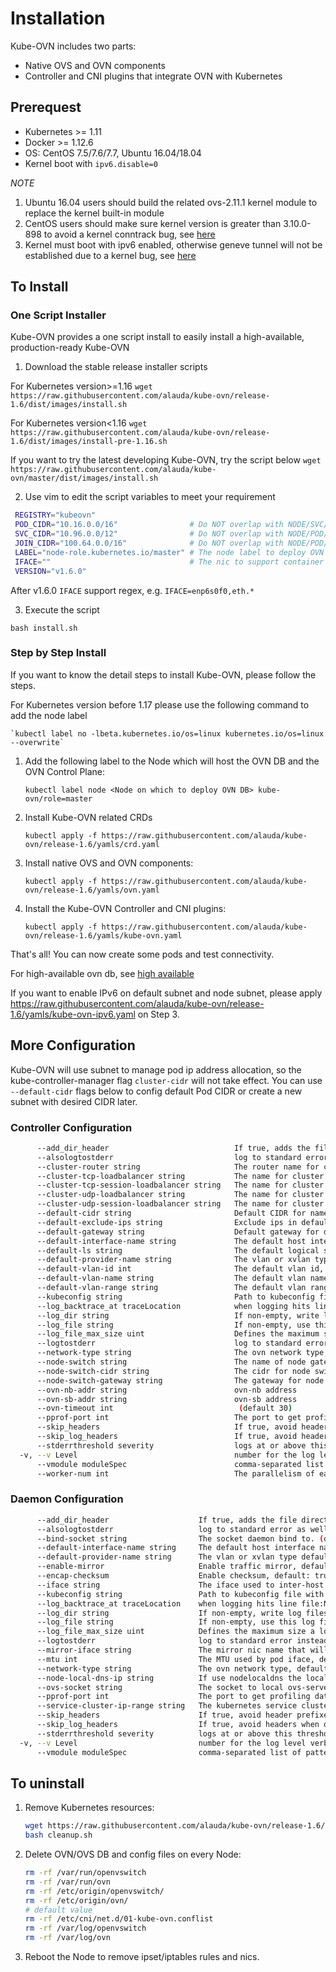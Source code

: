 # Installation

Kube-OVN includes two parts:
- Native OVS and OVN components
- Controller and CNI plugins that integrate OVN with Kubernetes

## Prerequest
- Kubernetes >= 1.11
- Docker >= 1.12.6
- OS: CentOS 7.5/7.6/7.7, Ubuntu 16.04/18.04
- Kernel boot with `ipv6.disable=0`

*NOTE*
1. Ubuntu 16.04 users should build the related ovs-2.11.1 kernel module to replace the kernel built-in module
2. CentOS users should make sure kernel version is greater than 3.10.0-898 to avoid a kernel conntrack bug, see [here](https://bugs.launchpad.net/neutron/+bug/1776778)
3. Kernel must boot with ipv6 enabled, otherwise geneve tunnel will not be established due to a kernel bug, see [here](https://bugs.launchpad.net/ubuntu/+source/linux/+bug/1794232)

## To Install

### One Script Installer

Kube-OVN provides a one script install to easily install a high-available, production-ready Kube-OVN

1. Download the stable release installer scripts

For Kubernetes version>=1.16
`wget https://raw.githubusercontent.com/alauda/kube-ovn/release-1.6/dist/images/install.sh`

For Kubernetes version<1.16
`wget https://raw.githubusercontent.com/alauda/kube-ovn/release-1.6/dist/images/install-pre-1.16.sh`

If you want to try the latest developing Kube-OVN, try the script below
`wget https://raw.githubusercontent.com/alauda/kube-ovn/master/dist/images/install.sh`

2. Use vim to edit the script variables to meet your requirement
```bash
 REGISTRY="kubeovn"
 POD_CIDR="10.16.0.0/16"                # Do NOT overlap with NODE/SVC/JOIN CIDR
 SVC_CIDR="10.96.0.0/12"                # Do NOT overlap with NODE/POD/JOIN CIDR
 JOIN_CIDR="100.64.0.0/16"              # Do NOT overlap with NODE/POD/SVC CIDR
 LABEL="node-role.kubernetes.io/master" # The node label to deploy OVN DB
 IFACE=""                               # The nic to support container network can be a nic name or a group of regex separated by comma, if empty will use the nic that the default route use
 VERSION="v1.6.0"
```

After v1.6.0 `IFACE` support regex, e.g. `IFACE=enp6s0f0,eth.*`

3. Execute the script

`bash install.sh`

### Step by Step Install

If you want to know the detail steps to install Kube-OVN, please follow the steps.

For Kubernetes version before 1.17 please use the following command to add the node label

    `kubectl label no -lbeta.kubernetes.io/os=linux kubernetes.io/os=linux --overwrite`

1. Add the following label to the Node which will host the OVN DB and the OVN Control Plane:

    `kubectl label node <Node on which to deploy OVN DB> kube-ovn/role=master`
2. Install Kube-OVN related CRDs

    `kubectl apply -f https://raw.githubusercontent.com/alauda/kube-ovn/release-1.6/yamls/crd.yaml`
3. Install native OVS and OVN components:

    `kubectl apply -f https://raw.githubusercontent.com/alauda/kube-ovn/release-1.6/yamls/ovn.yaml`
4. Install the Kube-OVN Controller and CNI plugins:

    `kubectl apply -f https://raw.githubusercontent.com/alauda/kube-ovn/release-1.6/yamls/kube-ovn.yaml`

That's all! You can now create some pods and test connectivity.

For high-available ovn db, see [high available](high-available.md)

If you want to enable IPv6 on default subnet and node subnet, please apply https://raw.githubusercontent.com/alauda/kube-ovn/release-1.6/yamls/kube-ovn-ipv6.yaml on Step 3.

## More Configuration

Kube-OVN will use subnet to manage pod ip address allocation, so the kube-controller-manager flag `cluster-cidr` will not take effect.
You can use `--default-cidr` flags below to config default Pod CIDR or create a new subnet with desired CIDR later.

### Controller Configuration

```bash
      --add_dir_header                            If true, adds the file directory to the header
      --alsologtostderr                           log to standard error as well as files
      --cluster-router string                     The router name for cluster router, default: ovn-cluster (default "ovn-cluster")
      --cluster-tcp-loadbalancer string           The name for cluster tcp loadbalancer (default "cluster-tcp-loadbalancer")
      --cluster-tcp-session-loadbalancer string   The name for cluster tcp session loadbalancer (default "cluster-tcp-session-loadbalancer")
      --cluster-udp-loadbalancer string           The name for cluster udp loadbalancer (default "cluster-udp-loadbalancer")
      --cluster-udp-session-loadbalancer string   The name for cluster udp session loadbalancer (default "cluster-udp-session-loadbalancer")
      --default-cidr string                       Default CIDR for namespace with no logical switch annotation, default: 10.16.0.0/16 (default "10.16.0.0/16")
      --default-exclude-ips string                Exclude ips in default switch, default equals to gateway address
      --default-gateway string                    Default gateway for default-cidr, default the first ip in default-cidr
      --default-interface-name string             The default host interface name in the vlan/xvlan type
      --default-ls string                         The default logical switch name, default: ovn-default (default "ovn-default")
      --default-provider-name string              The vlan or xvlan type default provider interface name, default: provider (default "provider")
      --default-vlan-id int                       The default vlan id, default: 1 (default 1)
      --default-vlan-name string                  The default vlan name, default: ovn-vlan (default "ovn-vlan")
      --default-vlan-range string                 The default vlan range, default: 1-4095 (default "1,4095")
      --kubeconfig string                         Path to kubeconfig file with authorization and master location information. If not set use the inCluster token.
      --log_backtrace_at traceLocation            when logging hits line file:N, emit a stack trace (default :0)
      --log_dir string                            If non-empty, write log files in this directory
      --log_file string                           If non-empty, use this log file
      --log_file_max_size uint                    Defines the maximum size a log file can grow to. Unit is megabytes. If the value is 0, the maximum file size is unlimited. (default 1800)
      --logtostderr                               log to standard error instead of files (default true)
      --network-type string                       The ovn network type, default: geneve (default "geneve")
      --node-switch string                        The name of node gateway switch which help node to access pod network, default: join (default "join")
      --node-switch-cidr string                   The cidr for node switch, default: 100.64.0.0/16 (default "100.64.0.0/16")
      --node-switch-gateway string                The gateway for node switch, default the first ip in node-switch-cidr
      --ovn-nb-addr string                        ovn-nb address
      --ovn-sb-addr string                        ovn-sb address
      --ovn-timeout int                            (default 30)
      --pprof-port int                            The port to get profiling data, default 10660 (default 10660)
      --skip_headers                              If true, avoid header prefixes in the log messages
      --skip_log_headers                          If true, avoid headers when opening log files
      --stderrthreshold severity                  logs at or above this threshold go to stderr (default 2)
  -v, --v Level                                   number for the log level verbosity
      --vmodule moduleSpec                        comma-separated list of pattern=N settings for file-filtered logging
      --worker-num int                            The parallelism of each worker, default: 3 (default 3)
```

### Daemon Configuration

```bash
      --add_dir_header                    If true, adds the file directory to the header
      --alsologtostderr                   log to standard error as well as files
      --bind-socket string                The socket daemon bind to. (default "/var/run/cniserver.sock")
      --default-interface-name string     The default host interface name in the vlan/xvlan type
      --default-provider-name string      The vlan or xvlan type default provider interface name, default: provider (default "provider")
      --enable-mirror                     Enable traffic mirror, default: false
      --encap-checksum                    Enable checksum, default: true (default true)
      --iface string                      The iface used to inter-host pod communication, can be a nic name or a group of regex separated by comma, default: the default route iface
      --kubeconfig string                 Path to kubeconfig file with authorization and master location information. If not set use the inCluster token.
      --log_backtrace_at traceLocation    when logging hits line file:N, emit a stack trace (default :0)
      --log_dir string                    If non-empty, write log files in this directory
      --log_file string                   If non-empty, use this log file
      --log_file_max_size uint            Defines the maximum size a log file can grow to. Unit is megabytes. If the value is 0, the maximum file size is unlimited. (default 1800)
      --logtostderr                       log to standard error instead of files (default true)
      --mirror-iface string               The mirror nic name that will be created by kube-ovn, default: mirror0 (default "mirror0")
      --mtu int                           The MTU used by pod iface, default: iface MTU - 100
      --network-type string               The ovn network type, default: geneve (default "geneve")
      --node-local-dns-ip string          If use nodelocaldns the local dns server ip should be set here, default empty.
      --ovs-socket string                 The socket to local ovs-server
      --pprof-port int                    The port to get profiling data, default: 10665 (default 10665)
      --service-cluster-ip-range string   The kubernetes service cluster ip range, default: 10.96.0.0/12 (default "10.96.0.0/12")
      --skip_headers                      If true, avoid header prefixes in the log messages
      --skip_log_headers                  If true, avoid headers when opening log files
      --stderrthreshold severity          logs at or above this threshold go to stderr (default 2)
  -v, --v Level                           number for the log level verbosity
      --vmodule moduleSpec                comma-separated list of pattern=N settings for file-filtered logging
```

## To uninstall

1. Remove Kubernetes resources:

    ```bash
    wget https://raw.githubusercontent.com/alauda/kube-ovn/release-1.6/dist/images/cleanup.sh
    bash cleanup.sh
    ```

2. Delete OVN/OVS DB and config files on every Node:

    ```bash
    rm -rf /var/run/openvswitch
    rm -rf /var/run/ovn
    rm -rf /etc/origin/openvswitch/
    rm -rf /etc/origin/ovn/
    # default value
    rm -rf /etc/cni/net.d/01-kube-ovn.conflist
    rm -rf /var/log/openvswitch
    rm -rf /var/log/ovn
    ```
3. Reboot the Node to remove ipset/iptables rules and nics.
